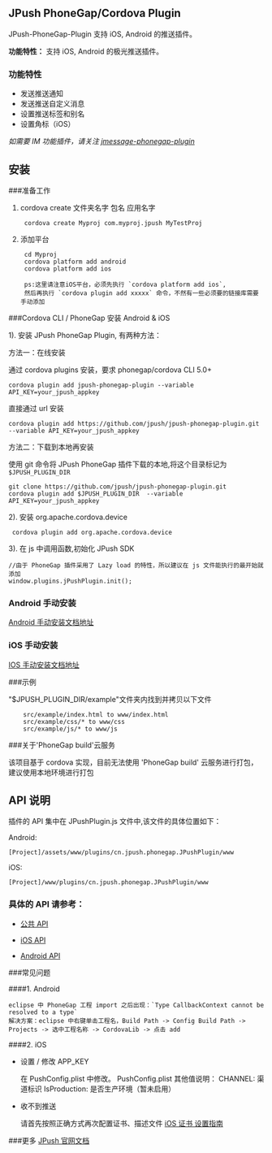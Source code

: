 ## JPush PhoneGap/Cordova Plugin ##

JPush-PhoneGap-Plugin 支持 iOS, Android 的推送插件。

**功能特性：**
支持 iOS, Android 的极光推送插件。

### 功能特性
+ 发送推送通知
+ 发送推送自定义消息
+ 设置推送标签和别名
+ 设置角标（iOS）

*如需要 IM 功能插件，请关注 [jmessage-phonegap-plugin](https://github.com/jpush/jmessage-phonegap-plugin)*

## 安装 ##
###准备工作

1. cordova create 文件夹名字 包名 应用名字

		cordova create Myproj com.myproj.jpush MyTestProj

2. 添加平台

		cd Myproj
		cordova platform add android  
		cordova platform add ios

		ps:这里请注意iOS平台，必须先执行 `cordova platform add ios`,
		然后再执行 `cordova plugin add xxxxx` 命令，不然有一些必须要的链接库需要手动添加


###Cordova CLI / PhoneGap 安装 Android & iOS

1). 安装 JPush PhoneGap Plugin, 有两种方法：

方法一：在线安装

通过 cordova plugins 安装，要求 phonegap/cordova CLI 5.0+

	cordova plugin add jpush-phonegap-plugin --variable API_KEY=your_jpush_appkey

直接通过 url 安装

    cordova plugin add https://github.com/jpush/jpush-phonegap-plugin.git --variable API_KEY=your_jpush_appkey  

方法二：下载到本地再安装

使用 git 命令将 JPush PhoneGap 插件下载的本地,将这个目录标记为 `$JPUSH_PLUGIN_DIR`

    git clone https://github.com/jpush/jpush-phonegap-plugin.git
    cordova plugin add $JPUSH_PLUGIN_DIR  --variable API_KEY=your_jpush_appkey


2). 安装 org.apache.cordova.device

     cordova plugin add org.apache.cordova.device


3). 在 js 中调用函数,初始化 JPush SDK

    //由于 PhoneGap 插件采用了 Lazy load 的特性，所以建议在 js 文件能执行的最开始就添加
    window.plugins.jPushPlugin.init();


### Android 手动安装

[Android 手动安装文档地址](API/Android_handle_install.md)


### iOS 手动安装

[IOS 手动安装文档地址](API/iOS_install.md)


###示例

"$JPUSH_PLUGIN_DIR/example"文件夹内找到并拷贝以下文件

		src/example/index.html to www/index.html
		src/example/css/* to www/css
		src/example/js/* to www/js

###关于'PhoneGap build'云服务

该项目基于 cordova 实现，目前无法使用 'PhoneGap build' 云服务进行打包，建议使用本地环境进行打包

## API 说明

插件的 API 集中在 JPushPlugin.js 文件中,该文件的具体位置如下：

Android:

	[Project]/assets/www/plugins/cn.jpush.phonegap.JPushPlugin/www

iOS:

	[Project]/www/plugins/cn.jpush.phonegap.JPushPlugin/www

### 具体的 API 请参考：

- [公共 API](https://github.com/jpush/jpush-phonegap-plugin/blob/dev/API/Common_detail_api.md)

- [iOS API](https://github.com/jpush/jpush-phonegap-plugin/blob/dev/API/iOS%20API.md)

- [Android API](https://github.com/jpush/jpush-phonegap-plugin/blob/dev/API/Android_detail_api.md)


###常见问题

####1. Android

	eclipse 中 PhoneGap 工程 import 之后出现：`Type CallbackContext cannot be resolved to a type`
	解决方案：eclipse 中右键单击工程名，Build Path -> Config Build Path -> Projects -> 选中工程名称 -> CordovaLib -> 点击 add

####2. iOS 

- 设置 / 修改 APP_KEY

    在 PushConfig.plist 中修改。
	PushConfig.plist 其他值说明：
    	CHANNEL: 渠道标识
    	IsProduction: 是否生产环境（暂未启用）

- 收不到推送

	请首先按照正确方式再次配置证书、描述文件
	[iOS 证书 设置指南](http://docs.jpush.io/client/ios_tutorials/#ios_1)


###更多
 [JPush 官网文档](http://docs.jpush.io/)
